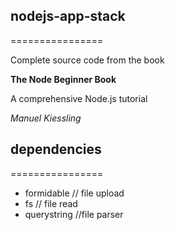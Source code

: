 ## nodejs-app-stack
================

Complete source code from the book 

**The Node Beginner Book**

A comprehensive Node.js tutorial

*Manuel Kiessling*

## dependencies
================

* formidable // file upload
* fs // file read
* querystring //file parser
  
